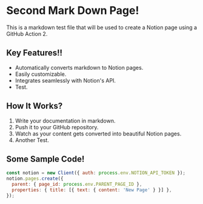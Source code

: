 # Second Mark Down Page!

This is a markdown test file that will be used to create a Notion page using a GitHub Action 2.

## Key Features!!
- Automatically converts markdown to Notion pages.
- Easily customizable.
- Integrates seamlessly with Notion's API.
- Test.

## How It Works?
1. Write your documentation in markdown.
2. Push it to your GitHub repository.
3. Watch as your content gets converted into beautiful Notion pages.
4. Another Test.

## Some Sample Code!
```javascript
const notion = new Client({ auth: process.env.NOTION_API_TOKEN });
notion.pages.create({
  parent: { page_id: process.env.PARENT_PAGE_ID },
  properties: { title: [{ text: { content: 'New Page' } }] },
});


